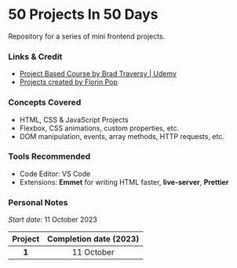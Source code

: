 # 50 Projects In 50 Days

Repository for a series of mini frontend projects.

### Links & Credit

-   [Project Based Course by Brad Traversy | Udemy](https://www.udemy.com/course/50-projects-50-days/)
-   [Projects created by Florin Pop](https://www.udemy.com/user/popflorin/)

### Concepts Covered

-   HTML, CSS & JavaScript Projects
-   Flexbox, CSS animations, custom properties, etc.
-   DOM manipulation, events, array methods, HTTP requests, etc.

### Tools Recommended

-   Code Editor: VS Code
-   Extensions: **Emmet** for writing HTML faster, **live-server**, **Prettier**

### Personal Notes

_Start date:_ 11 October 2023

| Project | Completion date (2023) |
| :-----: | :--------------------: |
|  **1**  |       11 October       |

